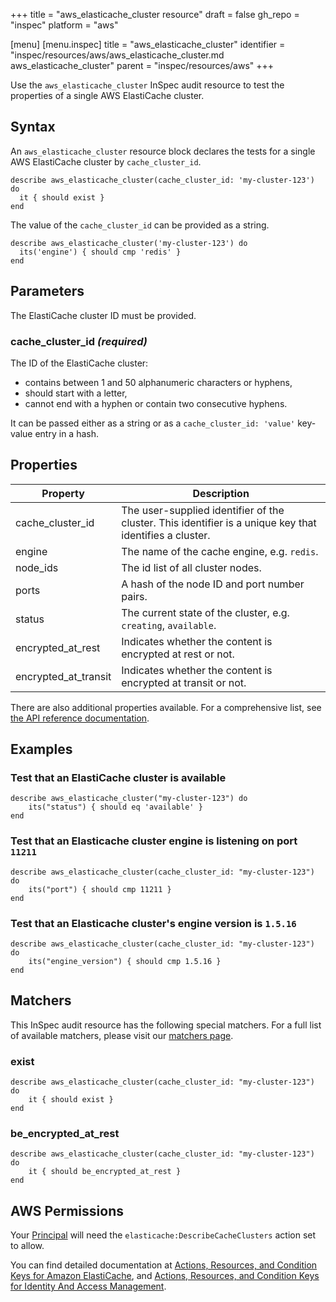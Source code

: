 +++
title = "aws_elasticache_cluster resource"
draft = false
gh_repo = "inspec"
platform = "aws"

[menu]
  [menu.inspec]
    title = "aws_elasticache_cluster"
    identifier = "inspec/resources/aws/aws_elasticache_cluster.md aws_elasticache_cluster"
    parent = "inspec/resources/aws"
+++


Use the `aws_elasticache_cluster` InSpec audit resource to test the properties of a single AWS ElastiCache cluster.

## Syntax

An `aws_elasticache_cluster` resource block declares the tests for a single AWS ElastiCache cluster by `cache_cluster_id`.

    describe aws_elasticache_cluster(cache_cluster_id: 'my-cluster-123') do
      it { should exist }
    end

The value of the `cache_cluster_id` can be provided as a string.

    describe aws_elasticache_cluster('my-cluster-123') do
      its('engine') { should cmp 'redis' }
    end

## Parameters

The ElastiCache cluster ID must be provided.

### cache_cluster_id _(required)_

The ID of the ElastiCache cluster:

- contains between 1 and 50 alphanumeric characters or hyphens,
- should start with a letter,
- cannot end with a hyphen or contain two consecutive hyphens.

It can be passed either as a string or as a `cache_cluster_id: 'value'` key-value entry in a hash.

## Properties

| Property             | Description                                                                                             |
| -------------------- | ------------------------------------------------------------------------------------------------------- |
| cache_cluster_id     | The user-supplied identifier of the cluster. This identifier is a unique key that identifies a cluster. |
| engine               | The name of the cache engine, e.g. `redis`.                                                             |
| node_ids             | The id list of all cluster nodes.                                                                       |
| ports                | A hash of the node ID and port number pairs.                                                            |
| status               | The current state of the cluster, e.g. `creating`, `available`.                                         |
| encrypted_at_rest    | Indicates whether the content is encrypted at rest or not.                                              |
| encrypted_at_transit | Indicates whether the content is encrypted at transit or not.                                           |

There are also additional properties available. For a comprehensive list, see [the API reference documentation](https://docs.aws.amazon.com/AmazonElastiCache/latest/APIReference/API_CacheCluster.html).

## Examples

### Test that an ElastiCache cluster is available

    describe aws_elasticache_cluster("my-cluster-123") do
        its("status") { should eq 'available' }
    end

### Test that an Elasticache cluster engine is listening on port `11211`

    describe aws_elasticache_cluster(cache_cluster_id: "my-cluster-123") do
        its("port") { should cmp 11211 }
    end

### Test that an Elasticache cluster's engine version is `1.5.16`

    describe aws_elasticache_cluster(cache_cluster_id: "my-cluster-123") do
        its("engine_version") { should cmp 1.5.16 }
    end

## Matchers

This InSpec audit resource has the following special matchers. For a full list of available matchers, please visit our [matchers page](/inspec/matchers/).

### exist

    describe aws_elasticache_cluster(cache_cluster_id: "my-cluster-123") do
        it { should exist }
    end

### be_encrypted_at_rest

    describe aws_elasticache_cluster(cache_cluster_id: "my-cluster-123") do
        it { should be_encrypted_at_rest }
    end

## AWS Permissions

Your [Principal](https://docs.aws.amazon.com/IAM/latest/UserGuide/intro-structure.html#intro-structure-principal)
will need the `elasticache:DescribeCacheClusters` action set to allow.

You can find detailed documentation at [Actions, Resources, and Condition Keys for Amazon ElastiCache](https://docs.aws.amazon.com/IAM/latest/UserGuide/list_amazonelasticache.html),
and [Actions, Resources, and Condition Keys for Identity And Access Management](https://docs.aws.amazon.com/IAM/latest/UserGuide/list_identityandaccessmanagement.html).
